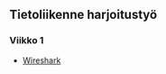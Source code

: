 ## Tietoliikenne harjoitustyö 

### Viikko 1

- [Wireshark](https://github.com/hhuuskon/tietoliikenne-labra/blob/main/wireshark/wireshark.md)
